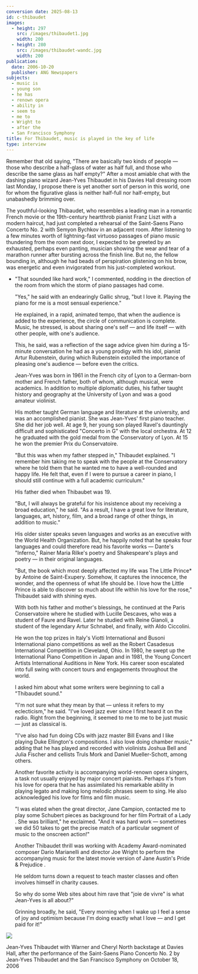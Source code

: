 ```yaml
---
conversion date: 2025-08-13
id: c-thibaudet
images:
  - height: 297
    src: /images/thibaudet1.jpg
    width: 200
  - height: 280
    src: /images/thibaudet-wandc.jpg
    width: 200
publication:
  date: 2006-10-20
  publisher: ANG Newspapers
subjects:
  - music is
  - young son
  - he has
  - renown opera
  - ability in
  - seem to
  - me to
  - Wright to
  - after the
  - San Francisco Symphony
title: For Thibaudet, music is played in the key of life
type: interview
---
```


Remember that old saying, "There are basically two kinds of people — those who describe a half-glass of water as half full, and those who describe the same glass as half empty?" After a most amiable chat with the dashing piano wizard Jean-Yves Thibaudet in his Davies Hall dressing room last Monday, I propose there is yet another sort of person in this world, one for whom the figurative glass is neither half-full nor half-empty, but unabashedly brimming over.

The youthful-looking Thibaudet, who resembles a leading man in a romantic French movie or the 19th-century heartthrob pianist Franz Liszt with a modern haircut, had just completed a rehearsal of the Saint-Saens Piano Concerto No. 2 with Semyon Bychkov in an adjacent room. After listening to a few minutes worth of lightning-fast virtuoso passages of piano music thundering from the room next door, I expected to be greeted by an exhausted, perhaps even panting, musician showing the wear and tear of a marathon runner after bursting across the finish line.
But no, the fellow bounding in, although he had beads of perspiration glistening on his brow, was energetic and even invigorated from his just-completed workout.

- "That sounded like hard work," I commented, nodding in the direction of the room from which the storm of piano passages had come.

  "Yes," he said with an endearingly Gallic shrug, "but I love it. Playing the piano for me is a most sensual experience."

  He explained, in a rapid, animated tempo, that when the audience is added to the experience, the circle of communication is complete. Music, he stressed, is about sharing one's self — and life itself — with other people, with one's audience.

  This, he said, was a reflection of the sage advice given him during a 15-minute conversation he had as a young prodigy with his idol, pianist Artur Rubenstein, during which Rubenstein extolled the importance of pleasing one's audience — before even the critics.

  Jean-Yves was born in 1961 in the French city of Lyon to a German-born mother and French father, both of whom, although musical, were academics. In addition to multiple diplomatic duties, his father taught history and geography at the University of Lyon and was a good amateur violinist.

  His mother taught German language and literature at the university, and was an accomplished pianist. She was Jean-Yves' first piano teacher.
  She did her job well. At age 9, her young son played Ravel's dauntingly difficult and sophisticated "Concerto in G" with the local orchestra. At 12 he graduated with the gold medal from the Conservatory of Lyon. At 15 he won the premier Prix du Conservatoire.

  "But this was when my father stepped in," Thibaudet explained. "I remember him taking me to speak with the people at the Conservatory where he told them that he wanted me to have a well-rounded and happy life. He felt that, even if I were to pursue a career in piano, I should still continue with a full academic curriculum."

  His father died when Thibaubet was 19.

  "But, I will always be grateful for his insistence about my receiving a broad education," he said. "As a result, I have a great love for literature, languages, art, history, film, and a broad range of other things, in addition to music."

  His older sister speaks seven languages and works as an executive with the World Health Organization. But, he happily noted that he speaks four languages and could therefore read his favorite works — Dante's "Inferno," Rainer Maria Rilke's poetry and Shakespeare's plays and poetry — in their original languages.

  "But, the book which most deeply affected my life was The Little Prince\* by Antoine de Saint-Exupery. Somehow, it captures the innocence, the wonder, and the openness of what life should be. I love how the Little Prince is able to discover so much about life within his love for the rose," Thibaudet said with shining eyes.

  With both his father and mother's blessings, he continued at the Paris Conservatoire where he studied with Lucille Descaves, who was a student of Faure and Ravel. Later he studied with Reine Gianoli, a student of the legendary Artur Schnabel, and finally, with Aldo Ciccolini.

  He won the top prizes in Italy's Viotti International and Busoni International piano competitions as well as the Robert Casadesus International Competition in Cleveland, Ohio. In 1980, he swept up the International Piano Competition in Japan and in 1981, the Young Concert Artists International Auditions in New York. His career soon escalated into full swing with concert tours and engagements throughout the world.

  I asked him about what some writers were beginning to call a "Thibaudet sound."

  "I'm not sure what they mean by that — unless it refers to my eclecticism," he said. "I've loved jazz ever since I first heard it on the radio. Right from the beginning, it seemed to me to me to be just music — just as classical is.

  "I've also had fun doing CDs with jazz master Bill Evans and I like playing Duke Ellington's compositions. I also love doing chamber music," adding that he has played and recorded with violinists Joshua Bell and Julia Fischer and cellists Truls Mork and Daniel Mueller-Schott, among others.

  Another favorite activity is accompanying world-renown opera singers, a task not usually enjoyed by major concert pianists. Perhaps it's from his love for opera that he has assimilated his remarkable ability in playing legato and making long melodic phrases seem to sing. He also acknowledged his love for films and film music.

  "I was elated when the great director, Jane Campion, contacted me to play some Schubert pieces as background for her film Portrait of a Lady . She was brilliant," he exclaimed. "And it was hard work — sometimes we did 50 takes to get the precise match of a particular segment of music to the onscreen action!"

  Another Thibaudet thrill was working with Academy Award-nominated composer Dario Marianelli and director Joe Wright to perform the accompanying music for the latest movie version of Jane Austin's Pride & Prejudice .

  He seldom turns down a request to teach master classes and often involves himself in charity causes.

  So why do some Web sites about him rave that "joie de vivre" is what Jean-Yves is all about?"

  Grinning broadly, he said, "Every morning when I wake up I feel a sense of joy and optimism because I'm doing exactly what I love — and I get paid for it!"

![](/images/thibaudet-wandc.jpg)

Jean-Yves Thibaudet with Warner and Cheryl North backstage at Davies Hall, after the performance of the Saint-Saens Piano Concerto No. 2 by Jean-Yves Thibaudet and the San Francisco Symphony on October 18, 2006
